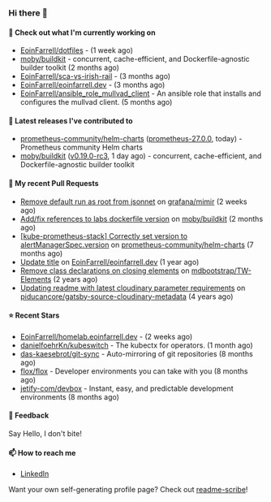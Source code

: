### Hi there 👋

#### 👷 Check out what I'm currently working on

- [EoinFarrell/dotfiles](https://github.com/EoinFarrell/dotfiles) -  (1 week ago)
- [moby/buildkit](https://github.com/moby/buildkit) - concurrent, cache-efficient, and Dockerfile-agnostic builder toolkit (2 months ago)
- [EoinFarrell/sca-vs-irish-rail](https://github.com/EoinFarrell/sca-vs-irish-rail) -  (3 months ago)
- [EoinFarrell/eoinfarrell.dev](https://github.com/EoinFarrell/eoinfarrell.dev) -  (3 months ago)
- [EoinFarrell/ansible_role_mullvad_client](https://github.com/EoinFarrell/ansible_role_mullvad_client) - An ansible role that installs and configures the mullvad client. (5 months ago)

#### 🔭 Latest releases I've contributed to

- [prometheus-community/helm-charts](https://github.com/prometheus-community/helm-charts) ([prometheus-27.0.0](https://github.com/prometheus-community/helm-charts/releases/tag/prometheus-27.0.0), today) - Prometheus community Helm charts
- [moby/buildkit](https://github.com/moby/buildkit) ([v0.19.0-rc3](https://github.com/moby/buildkit/releases/tag/v0.19.0-rc3), 1 day ago) - concurrent, cache-efficient, and Dockerfile-agnostic builder toolkit

#### 🔨 My recent Pull Requests

- [Remove default run as root from jsonnet](https://github.com/grafana/mimir/pull/10339) on [grafana/mimir](https://github.com/grafana/mimir) (2 weeks ago)
- [Add/fix references to labs dockerfile version](https://github.com/moby/buildkit/pull/5447) on [moby/buildkit](https://github.com/moby/buildkit) (2 months ago)
- [[kube-prometheus-stack] Correctly set version to alertManagerSpec.version](https://github.com/prometheus-community/helm-charts/pull/4561) on [prometheus-community/helm-charts](https://github.com/prometheus-community/helm-charts) (7 months ago)
- [Update title](https://github.com/EoinFarrell/eoinfarrell.dev/pull/29) on [EoinFarrell/eoinfarrell.dev](https://github.com/EoinFarrell/eoinfarrell.dev) (1 year ago)
- [Remove class declarations on closing elements](https://github.com/mdbootstrap/TW-Elements/pull/1071) on [mdbootstrap/TW-Elements](https://github.com/mdbootstrap/TW-Elements) (2 years ago)
- [Updating readme with latest cloudinary parameter requirements](https://github.com/piducancore/gatsby-source-cloudinary-metadata/pull/1) on [piducancore/gatsby-source-cloudinary-metadata](https://github.com/piducancore/gatsby-source-cloudinary-metadata) (4 years ago)

#### ⭐ Recent Stars

- [EoinFarrell/homelab.eoinfarrell.dev](https://github.com/EoinFarrell/homelab.eoinfarrell.dev) -  (2 weeks ago)
- [danielfoehrKn/kubeswitch](https://github.com/danielfoehrKn/kubeswitch) - The kubectx  for operators. (1 month ago)
- [das-kaesebrot/git-sync](https://github.com/das-kaesebrot/git-sync) - Auto-mirroring of git repositories (8 months ago)
- [flox/flox](https://github.com/flox/flox) - Developer environments you can take with you (8 months ago)
- [jetify-com/devbox](https://github.com/jetify-com/devbox) - Instant, easy, and predictable development environments (8 months ago)

#### 💬 Feedback

Say Hello, I don't bite!

#### 📫 How to reach me

- [LinkedIn](https://www.linkedin.com/in/eoinfarrell/)

Want your own self-generating profile page? Check out [readme-scribe](https://github.com/muesli/readme-scribe)!

